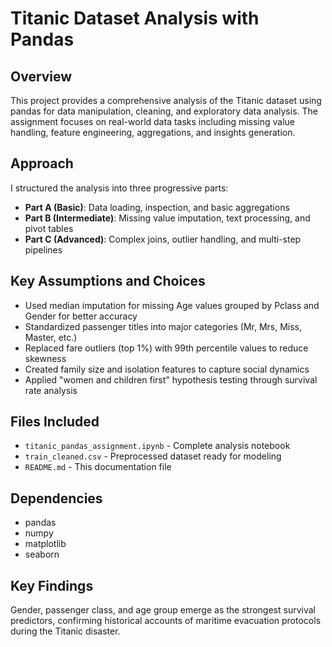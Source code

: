 # Titanic Dataset Analysis with Pandas

## Overview

This project provides a comprehensive analysis of the Titanic dataset using pandas for data manipulation, cleaning, and exploratory data analysis. The assignment focuses on real-world data tasks including missing value handling, feature engineering, aggregations, and insights generation.

## Approach

I structured the analysis into three progressive parts:

- **Part A (Basic)**: Data loading, inspection, and basic aggregations
- **Part B (Intermediate)**: Missing value imputation, text processing, and pivot tables
- **Part C (Advanced)**: Complex joins, outlier handling, and multi-step pipelines

## Key Assumptions and Choices

- Used median imputation for missing Age values grouped by Pclass and Gender for better accuracy
- Standardized passenger titles into major categories (Mr, Mrs, Miss, Master, etc.)
- Replaced fare outliers (top 1%) with 99th percentile values to reduce skewness
- Created family size and isolation features to capture social dynamics
- Applied "women and children first" hypothesis testing through survival rate analysis

## Files Included

- `titanic_pandas_assignment.ipynb` - Complete analysis notebook
- `train_cleaned.csv` - Preprocessed dataset ready for modeling
- `README.md` - This documentation file

## Dependencies

- pandas
- numpy
- matplotlib
- seaborn

## Key Findings

Gender, passenger class, and age group emerge as the strongest survival predictors, confirming historical accounts of maritime evacuation protocols during the Titanic disaster.

